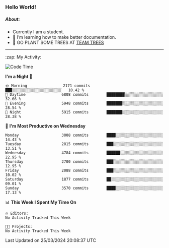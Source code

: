### Hello World!

##### About:
- Currently I am a student.
- 🌱 I’m learning how to make better documentation.
- 🌱 GO PLANT SOME TREES AT [TEAM TREES](https://teamtrees.org/)

---
  <summary>:zap: My Activity:</summary>
  
<!--START_SECTION:waka-->
![Code Time](http://img.shields.io/badge/Code%20Time-1%2C302%20hrs%2057%20mins-blue)

**I'm a Night 🦉** 

```text
🌞 Morning                2171 commits        ███░░░░░░░░░░░░░░░░░░░░░░   10.42 % 
🌆 Daytime                6808 commits        ████████░░░░░░░░░░░░░░░░░   32.66 % 
🌃 Evening                5948 commits        ███████░░░░░░░░░░░░░░░░░░   28.54 % 
🌙 Night                  5915 commits        ███████░░░░░░░░░░░░░░░░░░   28.38 % 
```
📅 **I'm Most Productive on Wednesday** 

```text
Monday                   3008 commits        ████░░░░░░░░░░░░░░░░░░░░░   14.43 % 
Tuesday                  2815 commits        ███░░░░░░░░░░░░░░░░░░░░░░   13.51 % 
Wednesday                4784 commits        ██████░░░░░░░░░░░░░░░░░░░   22.95 % 
Thursday                 2700 commits        ███░░░░░░░░░░░░░░░░░░░░░░   12.95 % 
Friday                   2088 commits        ███░░░░░░░░░░░░░░░░░░░░░░   10.02 % 
Saturday                 1877 commits        ██░░░░░░░░░░░░░░░░░░░░░░░   09.01 % 
Sunday                   3570 commits        ████░░░░░░░░░░░░░░░░░░░░░   17.13 % 
```


📊 **This Week I Spent My Time On** 

```text
🔥 Editors: 
No Activity Tracked This Week

🐱‍💻 Projects: 
No Activity Tracked This Week
```


 Last Updated on 25/03/2024 20:08:37 UTC
<!--END_SECTION:waka-->
